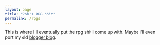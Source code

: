 ```yaml
---
layout: page
title: "Rob's RPG Shit"
permalink: /rpgs
---
```


This is where I'll eventually put the rpg shit I come up with. Maybe I'll even port my old [blogger blog](https://pennyventures.blogspot.com/).
